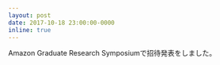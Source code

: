 ```yaml
---
layout: post
date: 2017-10-18 23:00:00-0000
inline: true
---
```


Amazon Graduate Research Symposiumで招待発表をしました。

